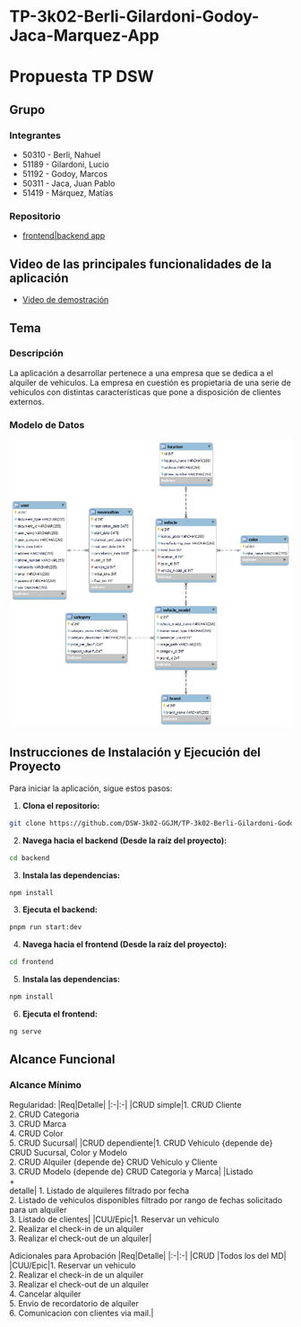 # TP-3k02-Berli-Gilardoni-Godoy-Jaca-Marquez-App

# Propuesta TP DSW

## Grupo

### Integrantes

- 50310 - Berli, Nahuel
- 51189 - Gilardoni, Lucio
- 51192 - Godoy, Marcos
- 50311 - Jaca, Juan Pablo
- 51419 - Márquez, Matías

### Repositorio

- [frontend|backend app](https://github.com/DSW-3k02-GGJM/TP-3k02-Berli-Gilardoni-Godoy-Jaca-Marquez-App)

## Video de las principales funcionalidades de la aplicación 

- [Video de demostración](https://drive.google.com/file/d/1scrp8AMluKXIfDH-DRuDaw3F2Sh5x_VA/view)

## Tema

### Descripción

La aplicación a desarrollar pertenece a una empresa que se dedica a el alquiler de vehiculos. La empresa en cuestión es propietaria de una serie de vehiculos con distintas características que pone a disposición de clientes externos.

### Modelo de Datos

![Desarrollo de Software](assets/tp-dsw.png)

## Instrucciones de Instalación y Ejecución del Proyecto

Para iniciar la aplicación, sigue estos pasos:

1. **Clona el repositorio:**
```bash
git clone https://github.com/DSW-3k02-GGJM/TP-3k02-Berli-Gilardoni-Godoy-Jaca-Marquez-App.git
```

2. **Navega hacia el backend (Desde la raíz del proyecto):**
```bash
cd backend
```

3. **Instala las dependencias:**
```bash
npm install
```

3. **Ejecuta el backend:**
```bash
pnpm run start:dev
```

4. **Navega hacia el frontend (Desde la raíz del proyecto):**
```bash
cd frontend
```

5. **Instala las dependencias:**
```bash
npm install
```

6. **Ejecuta el frontend:**
```bash
ng serve
```


## Alcance Funcional

### Alcance Mínimo

Regularidad:
|Req|Detalle|
|:-|:-|
|CRUD simple|1. CRUD Cliente<br>2. CRUD Categoria<br>3. CRUD Marca<br>4. CRUD Color<br>5. CRUD Sucursal|
|CRUD dependiente|1. CRUD Vehiculo {depende de} CRUD Sucursal, Color y Modelo<br>2. CRUD Alquiler {depende de} CRUD Vehiculo y Cliente<br>3. CRUD Modelo {depende de} CRUD Categoria y Marca|
|Listado<br>+<br>detalle| 1. Listado de alquileres filtrado por fecha <br> 2. Listado de vehiculos disponibles filtrado por rango de fechas solicitado para un alquiler <br> 3. Listado de clientes|
|CUU/Epic|1. Reservar un vehiculo <br>2. Realizar el check-in de un alquiler <br>3. Realizar el check-out de un alquiler|

Adicionales para Aprobación
|Req|Detalle|
|:-|:-|
|CRUD |Todos los del MD|
|CUU/Epic|1. Reservar un vehiculo <br>2. Realizar el check-in de un alquiler <br>3. Realizar el check-out de un alquiler <br>4. Cancelar alquiler <br>5. Envio de recordatorio de alquiler<br>6. Comunicacion con clientes via mail.|
